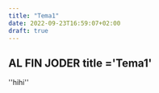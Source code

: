 ```yaml
---
title: "Tema1"
date: 2022-09-23T16:59:07+02:00
draft: true
---
```

**AL FIN JODER**
 title ='Tema1'
 ---
 ''hihi''
 <youtube j9WyKTGAO2w>

